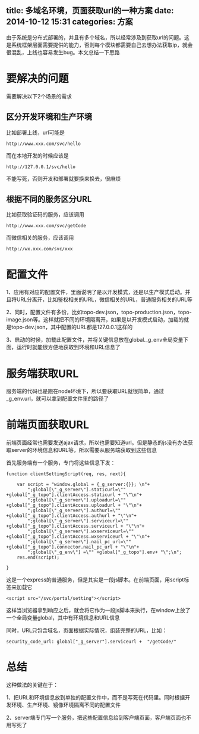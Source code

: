 title: 多域名环境，页面获取url的一种方案
date: 2014-10-12 15:31
categories: 方案
---
由于系统是分布式部署的，并且有多个域名，所以经常涉及到获取url的问题。这是系统框架层面需要提供的能力，否则每个模块都需要自己去想办法获取ip，就会很混乱，上线也容易发生bug。本文总结一下思路
<!--more-->

# 要解决的问题

需要解决以下2个场景的需求

## 区分开发环境和生产环境

比如部署上线，url可能是
```
http://www.xxx.com/svc/hello
```

而在本地开发的时候应该是
```
http://127.0.0.1/svc/hello
```

不能写死，否则开发和部署就要换来换去，很麻烦

## 根据不同的服务区分URL

比如获取验证码的服务，应该调用
```
http://www.xxx.com/svc/getCode
```

而微信相关的服务，应该调用
```
http://wx.xxx.com/svc/xxx
```

# 配置文件

1、应用有对应的配置文件，里面说明了是以开发模式，还是以生产模式启动。并且将URL分离开，比如鉴权相关的URL，微信相关的URL，普通服务相关的URL等

2、同时，配置文件有多份，比如topo-dev.json，topo-production.json，topo-image.json等。这样就把不同的环境隔离开，如果是以开发模式启动，加载的就是topo-dev.json，其中配置的URL都是127.0.0.1这样的

3、启动的时候，加载此配置文件，并将关键信息放在global._g_env全局变量下面，运行时就能很方便地获取到环境和URL信息了

# 服务端获取URL

服务端的代码也是跑在node环境下，所以要获取URL就很简单，通过_g_env.url，就可以拿到配置文件里的路径了

# 前端页面获取URL

前端页面经常也需要发送ajax请求，所以也需要知道url。但是静态的js没有办法获取server的环境信息和URL等，所以需要从服务端获取到这些信息

首先服务端有一个服务，专门将这些信息下发：

```
function clientSettingScript(req, res, next){

    var script = "window.global = {_g_server:{}}; \n"+
        ";global[\"_g_server\"].staticurl=\"" +global["_g_topo"].clientAccess.staticurl + "\"\n"+
        ";global[\"_g_server\"].uploadurl=\"" +global["_g_topo"].clientAccess.uploadurl + "\"\n"+
        ";global[\"_g_server\"].authurl=\"" +global["_g_topo"].clientAccess.authurl + "\"\n"+
        ";global[\"_g_server\"].serviceurl=\"" +global["_g_topo"].clientAccess.serviceurl + "\"\n"+
        ";global[\"_g_server\"].wxserviceurl=\"" +global["_g_topo"].clientAccess.wxserviceurl + "\"\n"+
        ";global[\"_g_server\"].nail_pc_url=\"" +global["_g_topo"].connector.nail_pc_url + "\"\n"+
        ";global[\"_g_env\"] =\"" +global["_g_topo"].env+ "\";\n";
    res.end(script);

}
```

这是一个express的普通服务，但是其实是一段js脚本。在前端页面，用script标签来加载它

```
<script src="/svc/portal/setting"></script>
```

这样当浏览器拿到响应之后，就会将它作为一段js脚本来执行，在window上放了一个全局变量global，其中有环境信息和URL信息

同时，URL只包含域名，页面根据实际情况，组装完整的URL，比如：

```
security_code_url: global["_g_server"].serviceurl +  "/getCode/"
```

# 总结

这种做法的关键在于：

1、把URL和环境信息放到单独的配置文件中，而不是写死在代码里。同时根据开发环境、生产环境、镜像环境隔离不同的配置文件

2、server端专门写一个服务，把这些配置信息给到客户端页面，客户端页面也不用写死了